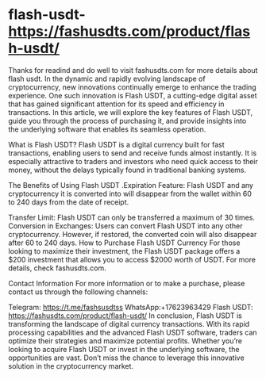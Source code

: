 # flash-usdt-  https://fashusdts.com/product/flash-usdt/
Thanks for readind and do well to visit fashusdts.com for more details about flash usdt.
In the dynamic and rapidly evolving landscape of cryptocurrency, new innovations continually emerge to enhance the trading experience. One such innovation is Flash USDT, a cutting-edge digital asset that has gained significant attention for its speed and efficiency in transactions. In this article, we will explore the key features of Flash USDT, guide you through the process of purchasing it, and provide insights into the underlying software that enables its seamless operation.


What is Flash USDT?
Flash USDT is a digital currency built for fast transactions, enabling users to send and receive funds almost instantly. It is especially attractive to traders and investors who need quick access to their money, without the delays typically found in traditional banking systems.

The Benefits of Using Flash USDT
.Expiration Feature: Flash USDT and any cryptocurrency it is converted into will disappear from the wallet within 60 to 240 days from the date of receipt.

Transfer Limit: Flash USDT can only be transferred a maximum of 30 times.
Conversion in Exchanges: Users can convert Flash USDT into any other cryptocurrency. However, if restored, the converted coin will also disappear after 60 to 240 days.
How to Purchase Flash USDT Currency
For those looking to maximize their investment, the Flash USDT package offers a $200 investment that allows you to access $2000 worth of USDT. For more details, check fashusdts.com.

Contact Information
For more information or to make a purchase, please contact us through the following channels:

Telegram: https://t.me/fashsusdtss
WhatsApp:+17623963429
Flash USDT: https://fashusdts.com/product/flash-usdt/
In conclusion, Flash USDT is transforming the landscape of digital currency transactions. With its rapid processing capabilities and the advanced Flash USDT software, traders can optimize their strategies and maximize potential profits. Whether you’re looking to acquire Flash USDT or invest in the underlying software, the opportunities are vast. Don’t miss the chance to leverage this innovative solution in the cryptocurrency market.

